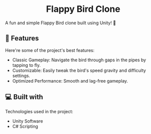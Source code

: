 <h1 align="center" id="title">Flappy Bird Clone</h1>

<p id="description">A fun and simple Flappy Bird clone built using Unity! 🚀</p>

  
<h2>🧐 Features</h2>

Here're some of the project's best features:

*   Classic Gameplay: Navigate the bird through gaps in the pipes by tapping to fly.
*   Customizable: Easily tweak the bird's speed gravity and difficulty settings.
*   Optimized Performance: Smooth and lag-free gameplay.




  
<h2>💻 Built with</h2>

Technologies used in the project:

*   Unity Software
*   C# Scripting




